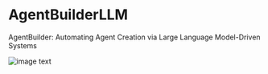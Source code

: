 # AgentBuilderLLM
AgentBuilder: Automating Agent Creation via Large Language Model-Driven Systems

![image text]([https://github.com/******/dbscan_clustering_algorithm/blob/master/data/dbscan_performance_comparison.png](https://github.com/intelligent-environments-lab/CityLearn/blob/master/citylearn/assets/building-0-charge-0.png) "DBSCAN Performance Comparison")

